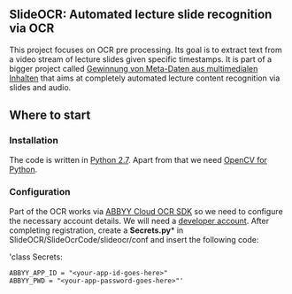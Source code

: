 SlideOCR: Automated lecture slide recognition via OCR
-----------------------------------------------------

This project focuses on OCR pre processing. Its goal is to extract text from a video stream of lecture slides given specific timestamps. It is part of a bigger project called [Gewinnung von Meta-Daten aus multimedialen Inhalten][seminar-link] that aims at completely automated lecture content recognition via slides and audio.

   [seminar-link]: http://apache.cs.uni-potsdam.de/de/profs/ifi/mm/lehre

Where to start
--------------

### Installation ###

The code is written in [Python 2.7][python]. Apart from that we need [OpenCV for Python][opencv].

   [python]: http://www.python.org/download/releases/2.7.6/
   [opencv]: http://opencvpython.blogspot.de/2012/05/install-opencv-in-windows-for-python.html

### Configuration ###

Part of the OCR works via [ABBYY Cloud OCR SDK][abbyy] so we need to configure the necessary account details. We will need a [developer account][abbyy-register]. After completing registration, create a **Secrets.py*** in SlideOCR/SlideOcrCode/slideocr/conf and insert the following code:

'class Secrets:
    
    ABBYY_APP_ID = "<your-app-id-goes-here>"
    ABBYY_PWD = "<your-app-password-goes-here>"'

   [abbyy]: http://ocrsdk.com/
   [abbyy-register]: http://cloud.ocrsdk.com/Account/Register

